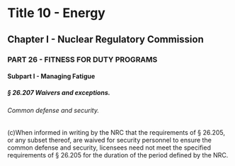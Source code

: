
# Title 10 - Energy
## Chapter I - Nuclear Regulatory Commission
### PART 26 - FITNESS FOR DUTY PROGRAMS
#### Subpart I - Managing Fatigue
##### § 26.207 Waivers and exceptions.
###### Common defense and security.

(c)When informed in writing by the NRC that the requirements of § 26.205, or any subset thereof, are waived for security personnel to ensure the common defense and security, licensees need not meet the specified requirements of § 26.205 for the duration of the period defined by the NRC.
